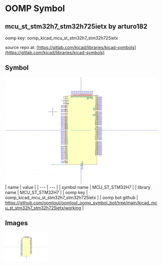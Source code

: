 # OOMP Symbol  
## mcu_st_stm32h7_stm32h725ietx  by arturo182  
  
oomp key: oomp_kicad_mcu_st_stm32h7_stm32h725ietx  
  
source repo at: [https://gitlab.com/kicad/libraries/kicad-symbols](https://gitlab.com/kicad/libraries/kicad-symbols)  
## Symbol  
  
[![working.png](working_600.png)](working.png)  
| name | value | 
| --- | --- | 
| symbol name | MCU_ST_STM32H7 | 
| library name | MCU_ST_STM32H7 | 
| oomp key | oomp_kicad_mcu_st_stm32h7_stm32h725ietx | 
| oomp bot github | https://github.com/oomlout/oomlout_oomp_symbol_bot/tree/main/kicad_mcu_st_stm32h7_stm32h725ietx/working | 
## Images  
  
[![working.png](working_140.png)](working.png)  
